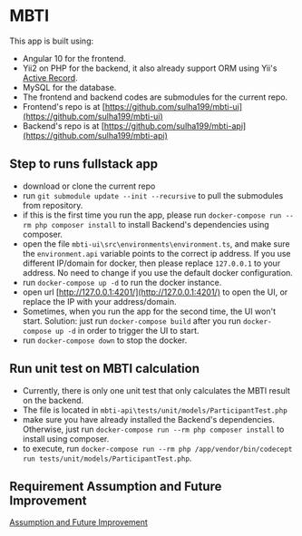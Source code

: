 # MBTI

This app is built using:
- Angular 10 for the frontend.
- Yii2 on PHP for the backend, it also already support ORM using Yii's [Active Record](https://www.yiiframework.com/doc/guide/2.0/en/db-active-record).
- MySQL for the database.
- The frontend and backend codes are submodules for the current repo.
- Frontend's repo is at [https://github.com/sulha199/mbti-ui](https://github.com/sulha199/mbti-ui)
- Backend's repo is at [https://github.com/sulha199/mbti-api](https://github.com/sulha199/mbti-api)

## Step to runs fullstack app
- download or clone the current repo
- run `git submodule update --init --recursive` to pull the submodules from repository.
- if this is the first time you run the app, please run `docker-compose run --rm php composer install` to install Backend's dependencies using composer. 
- open the file `mbti-ui\src\environments\environment.ts`, and make sure the `environment.api` variable points to the correct ip address. If you use different IP/domain for docker, then please replace `127.0.0.1` to your address. No need to change if you use the default docker configuration.
- run `docker-compose up -d` to run the docker instance.
- open url [http://127.0.0.1:4201/](http://127.0.0.1:4201/) to open the UI, or replace the IP with your address/domain. 
- Sometimes, when you run the app for the second time, the UI won't start. Solution: just run `docker-compose build` after you run `docker-compose up -d` in order to trigger the UI to start.
- run `docker-compose down` to stop the docker.


## Run unit test on MBTI calculation
- Currently, there is only one unit test that only calculates the MBTI result on the backend.
- The file is located in `mbti-api\tests/unit/models/ParticipantTest.php`
- make sure you have already installed the Backend's dependencies. Otherwise, just run `docker-compose run --rm php composer install` to install using composer.
- to execute, run `docker-compose run --rm php /app/vendor/bin/codecept run tests/unit/models/ParticipantTest.php`. 


## Requirement Assumption and Future Improvement
[Assumption and Future Improvement](next-improvement.md)
